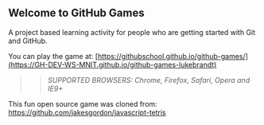 ## Welcome to GitHub Games

A project based learning activity for people who are getting started with Git and GitHub.

You can play the game at: [https://githubschool.github.io/github-games/](https://GH-DEV-WS-MNIT.github.io/github-games-lukebrandt)

>> _*SUPPORTED BROWSERS*: Chrome, Firefox, Safari, Opera and IE9+_

This fun open source game was cloned from: https://github.com/jakesgordon/javascript-tetris

